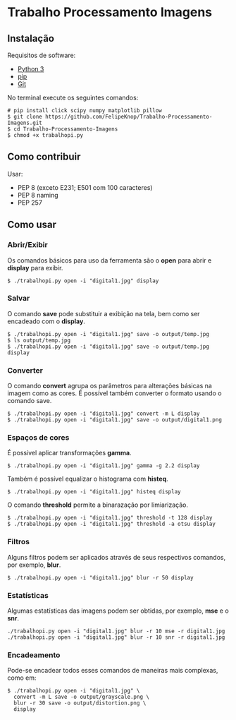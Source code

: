 # Trabalho Processamento Imagens

## Instalação

Requisitos de software:
- [Python 3](https://www.python.org/downloads/)
- [pip](https://pypi.python.org/pypi/pip/)
- [Git](https://git-scm.com/download)

No terminal execute os seguintes comandos:

```
# pip install click scipy numpy matplotlib pillow
$ git clone https://github.com/FelipeKnop/Trabalho-Processamento-Imagens.git
$ cd Trabalho-Processamento-Imagens
$ chmod +x trabalhopi.py
```

## Como contribuir

Usar:
- PEP 8 (exceto E231; E501 com 100 caracteres)
- PEP 8 naming
- PEP 257

## Como usar

### Abrir/Exibir

Os comandos básicos para uso da ferramenta são o **open** para abrir e **display** para exibir.

```shell
$ ./trabalhopi.py open -i "digital1.jpg" display
```

### Salvar

O comando **save** pode substituir a exibição na tela, bem como ser encadeado com o **display**.

```shell
$ ./trabalhopi.py open -i "digital1.jpg" save -o output/temp.jpg
$ ls output/temp.jpg
$ ./trabalhopi.py open -i "digital1.jpg" save -o output/temp.jpg display
```

### Converter

O comando **convert** agrupa os parâmetros para alterações básicas na imagem como as cores.
É possível também converter o formato usando o comando save.

```shell
$ ./trabalhopi.py open -i "digital1.jpg" convert -m L display
$ ./trabalhopi.py open -i "digital1.jpg" save -o output/digital1.png
```

### Espaços de cores

É possível aplicar transformações **gamma**.

```shell
$ ./trabalhopi.py open -i "digital1.jpg" gamma -g 2.2 display
```

Também é possível equalizar o histograma com **histeq**.

```shell
$ ./trabalhopi.py open -i "digital1.jpg" histeq display
```

O comando **threshold** permite a binarazação por limiarização.

```shell
$ ./trabalhopi.py open -i "digital1.jpg" threshold -t 128 display
$ ./trabalhopi.py open -i "digital1.jpg" threshold -a otsu display
```

### Filtros

Alguns filtros podem ser aplicados através de seus respectivos comandos, por exemplo, **blur**.

```shell
$ ./trabalhopi.py open -i "digital1.jpg" blur -r 50 display
```

### Estatísticas

Algumas estatísticas das imagens podem ser obtidas, por exemplo, **mse** e o **snr**.

```shell
./trabalhopi.py open -i "digital1.jpg" blur -r 10 mse -r digital1.jpg
./trabalhopi.py open -i "digital1.jpg" blur -r 10 snr -r digital1.jpg
```

### Encadeamento

Pode-se encadear todos esses comandos de maneiras mais complexas, como em:

```shell
$ ./trabalhopi.py open -i "digital1.jpg" \
  convert -m L save -o output/grayscale.png \
  blur -r 30 save -o output/distortion.png \
  display
```
